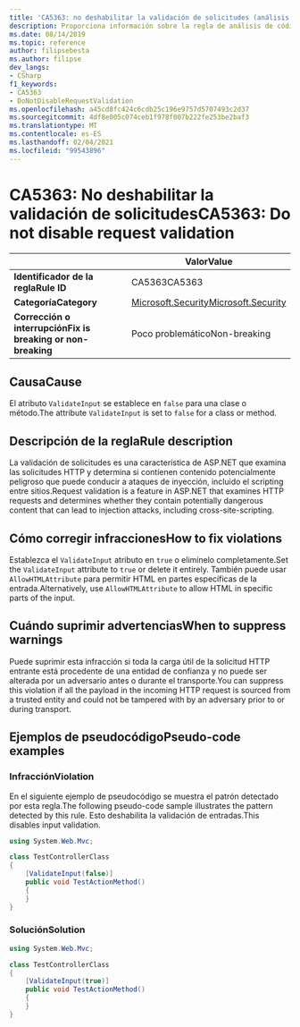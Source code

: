 ```yaml
---
title: 'CA5363: no deshabilitar la validación de solicitudes (análisis de código)'
description: Proporciona información sobre la regla de análisis de código CA5363, incluidas las causas, cómo corregir las infracciones y cuándo suprimirlas.
ms.date: 08/14/2019
ms.topic: reference
author: filipsebesta
ms.author: filipse
dev_langs:
- CSharp
f1_keywords:
- CA5363
- DoNotDisableRequestValidation
ms.openlocfilehash: a45cd8fc424c6cdb25c196e9757d5707493c2d37
ms.sourcegitcommit: 4df8e005c074ceb1f978f007b222fe253be2baf3
ms.translationtype: MT
ms.contentlocale: es-ES
ms.lasthandoff: 02/04/2021
ms.locfileid: "99543896"
---
```

# <a name="ca5363-do-not-disable-request-validation"></a><span data-ttu-id="3b794-103">CA5363: No deshabilitar la validación de solicitudes</span><span class="sxs-lookup"><span data-stu-id="3b794-103">CA5363: Do not disable request validation</span></span>

| | <span data-ttu-id="3b794-104">Valor</span><span class="sxs-lookup"><span data-stu-id="3b794-104">Value</span></span> |
|-|-|
| <span data-ttu-id="3b794-105">**Identificador de la regla**</span><span class="sxs-lookup"><span data-stu-id="3b794-105">**Rule ID**</span></span> |<span data-ttu-id="3b794-106">CA5363</span><span class="sxs-lookup"><span data-stu-id="3b794-106">CA5363</span></span>|
| <span data-ttu-id="3b794-107">**Categoría**</span><span class="sxs-lookup"><span data-stu-id="3b794-107">**Category**</span></span> |[<span data-ttu-id="3b794-108">Microsoft.Security</span><span class="sxs-lookup"><span data-stu-id="3b794-108">Microsoft.Security</span></span>](security-warnings.md)|
| <span data-ttu-id="3b794-109">**Corrección o interrupción**</span><span class="sxs-lookup"><span data-stu-id="3b794-109">**Fix is breaking or non-breaking**</span></span> |<span data-ttu-id="3b794-110">Poco problemático</span><span class="sxs-lookup"><span data-stu-id="3b794-110">Non-breaking</span></span>|

## <a name="cause"></a><span data-ttu-id="3b794-111">Causa</span><span class="sxs-lookup"><span data-stu-id="3b794-111">Cause</span></span>

<span data-ttu-id="3b794-112">El atributo `ValidateInput` se establece en `false` para una clase o método.</span><span class="sxs-lookup"><span data-stu-id="3b794-112">The attribute `ValidateInput` is set to `false` for a class or method.</span></span>

## <a name="rule-description"></a><span data-ttu-id="3b794-113">Descripción de la regla</span><span class="sxs-lookup"><span data-stu-id="3b794-113">Rule description</span></span>

<span data-ttu-id="3b794-114">La validación de solicitudes es una característica de ASP.NET que examina las solicitudes HTTP y determina si contienen contenido potencialmente peligroso que puede conducir a ataques de inyección, incluido el scripting entre sitios.</span><span class="sxs-lookup"><span data-stu-id="3b794-114">Request validation is a feature in ASP.NET that examines HTTP requests and determines whether they contain potentially dangerous content that can lead to injection attacks, including cross-site-scripting.</span></span>

## <a name="how-to-fix-violations"></a><span data-ttu-id="3b794-115">Cómo corregir infracciones</span><span class="sxs-lookup"><span data-stu-id="3b794-115">How to fix violations</span></span>

<span data-ttu-id="3b794-116">Establezca el `ValidateInput` atributo en `true` o elimínelo completamente.</span><span class="sxs-lookup"><span data-stu-id="3b794-116">Set the `ValidateInput` attribute to `true` or delete it entirely.</span></span> <span data-ttu-id="3b794-117">También puede usar `AllowHTMLAttribute` para permitir HTML en partes específicas de la entrada.</span><span class="sxs-lookup"><span data-stu-id="3b794-117">Alternatively, use `AllowHTMLAttribute` to allow HTML in specific parts of the input.</span></span>

## <a name="when-to-suppress-warnings"></a><span data-ttu-id="3b794-118">Cuándo suprimir advertencias</span><span class="sxs-lookup"><span data-stu-id="3b794-118">When to suppress warnings</span></span>

<span data-ttu-id="3b794-119">Puede suprimir esta infracción si toda la carga útil de la solicitud HTTP entrante está procedente de una entidad de confianza y no puede ser alterada por un adversario antes o durante el transporte.</span><span class="sxs-lookup"><span data-stu-id="3b794-119">You can suppress this violation if all the payload in the incoming HTTP request is sourced from a trusted entity and could not be tampered with by an adversary prior to or during transport.</span></span>

## <a name="pseudo-code-examples"></a><span data-ttu-id="3b794-120">Ejemplos de pseudocódigo</span><span class="sxs-lookup"><span data-stu-id="3b794-120">Pseudo-code examples</span></span>

### <a name="violation"></a><span data-ttu-id="3b794-121">Infracción</span><span class="sxs-lookup"><span data-stu-id="3b794-121">Violation</span></span>

<span data-ttu-id="3b794-122">En el siguiente ejemplo de pseudocódigo se muestra el patrón detectado por esta regla.</span><span class="sxs-lookup"><span data-stu-id="3b794-122">The following pseudo-code sample illustrates the pattern detected by this rule.</span></span>
<span data-ttu-id="3b794-123">Esto deshabilita la validación de entradas.</span><span class="sxs-lookup"><span data-stu-id="3b794-123">This disables input validation.</span></span>

```csharp
using System.Web.Mvc;

class TestControllerClass
{
    [ValidateInput(false)]
    public void TestActionMethod()
    {
    }
}
```

### <a name="solution"></a><span data-ttu-id="3b794-124">Solución</span><span class="sxs-lookup"><span data-stu-id="3b794-124">Solution</span></span>

```csharp
using System.Web.Mvc;

class TestControllerClass
{
    [ValidateInput(true)]
    public void TestActionMethod()
    {
    }
}
```

